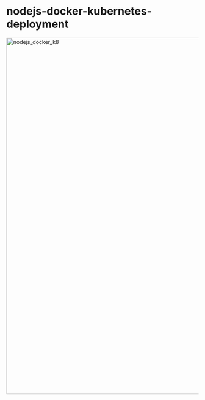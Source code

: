 # nodejs-docker-kubernetes-deployment  

<img width="1722" height="933" alt="nodejs_docker_k8" src="https://github.com/user-attachments/assets/ace7b0cc-d09c-48ee-a7c3-3c625dfa64c0" />  

